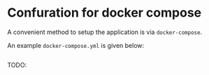 # Confuration for docker compose

A convenient method to setup the application is via `docker-compose`.

An example `docker-compose.yml` is given below:

```{include} ../../../docker-compose.yml
```

TODO:
